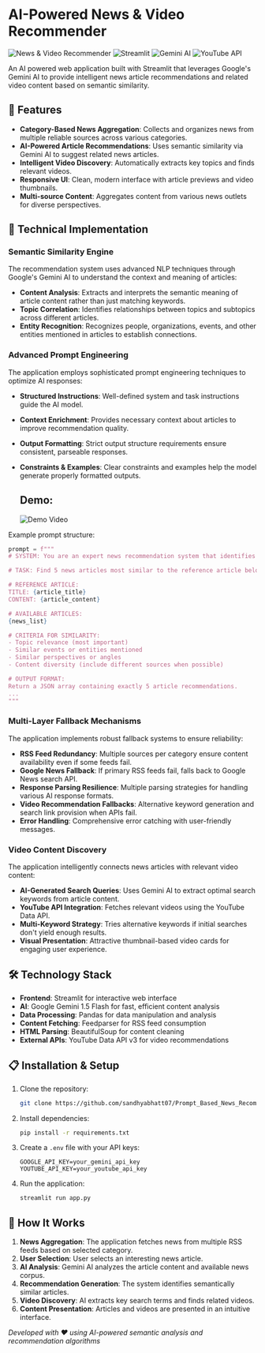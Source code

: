 # AI-Powered News & Video Recommender

![News & Video Recommender](https://img.shields.io/badge/AI-Powered-blue) ![Streamlit](https://img.shields.io/badge/Streamlit-FF4B4B?style=flat&logo=Streamlit&logoColor=white) ![Gemini AI](https://img.shields.io/badge/Google-Gemini_AI-4285F4?style=flat&logo=google&logoColor=white) ![YouTube API](https://img.shields.io/badge/YouTube-API-FF0000?style=flat&logo=youtube&logoColor=white)

An AI powered web application built with Streamlit that leverages Google's Gemini AI to provide intelligent news article recommendations and related video content based on semantic similarity.

## 🌟 Features

- **Category-Based News Aggregation**: Collects and organizes news from multiple reliable sources across various categories.
- **AI-Powered Article Recommendations**: Uses semantic similarity via Gemini AI to suggest related news articles.
- **Intelligent Video Discovery**: Automatically extracts key topics and finds relevant videos.
- **Responsive UI**: Clean, modern interface with article previews and video thumbnails.
- **Multi-source Content**: Aggregates content from various news outlets for diverse perspectives.

## 🧠 Technical Implementation

### Semantic Similarity Engine

The recommendation system uses advanced NLP techniques through Google's Gemini AI to understand the context and meaning of articles:

- **Content Analysis**: Extracts and interprets the semantic meaning of article content rather than just matching keywords.
- **Topic Correlation**: Identifies relationships between topics and subtopics across different articles.
- **Entity Recognition**: Recognizes people, organizations, events, and other entities mentioned in articles to establish connections.

### Advanced Prompt Engineering

The application employs sophisticated prompt engineering techniques to optimize AI responses:

- **Structured Instructions**: Well-defined system and task instructions guide the AI model.
- **Context Enrichment**: Provides necessary context about articles to improve recommendation quality.
- **Output Formatting**: Strict output structure requirements ensure consistent, parseable responses.
- **Constraints & Examples**: Clear constraints and examples help the model generate properly formatted outputs.

  ## Demo:
  ![Demo Video](assets/Demo3.gif)

Example prompt structure:
```python
prompt = f"""
# SYSTEM: You are an expert news recommendation system that identifies relevant articles based on semantic similarity.

# TASK: Find 5 news articles most similar to the reference article below.

# REFERENCE ARTICLE:
TITLE: {article_title}
CONTENT: {article_content}

# AVAILABLE ARTICLES:
{news_list}

# CRITERIA FOR SIMILARITY:
- Topic relevance (most important)
- Similar events or entities mentioned
- Similar perspectives or angles
- Content diversity (include different sources when possible)

# OUTPUT FORMAT:
Return a JSON array containing exactly 5 article recommendations.
...
"""
```

### Multi-Layer Fallback Mechanisms

The application implements robust fallback systems to ensure reliability:

- **RSS Feed Redundancy**: Multiple sources per category ensure content availability even if some feeds fail.
- **Google News Fallback**: If primary RSS feeds fail, falls back to Google News search API.
- **Response Parsing Resilience**: Multiple parsing strategies for handling various AI response formats.
- **Video Recommendation Fallbacks**: Alternative keyword generation and search link provision when APIs fail.
- **Error Handling**: Comprehensive error catching with user-friendly messages.

### Video Content Discovery

The application intelligently connects news articles with relevant video content:

- **AI-Generated Search Queries**: Uses Gemini AI to extract optimal search keywords from article content.
- **YouTube API Integration**: Fetches relevant videos using the YouTube Data API.
- **Multi-Keyword Strategy**: Tries alternative keywords if initial searches don't yield enough results.
- **Visual Presentation**: Attractive thumbnail-based video cards for engaging user experience.

## 🛠️ Technology Stack

- **Frontend**: Streamlit for interactive web interface
- **AI**: Google Gemini 1.5 Flash for fast, efficient content analysis
- **Data Processing**: Pandas for data manipulation and analysis
- **Content Fetching**: Feedparser for RSS feed consumption
- **HTML Parsing**: BeautifulSoup for content cleaning
- **External APIs**: YouTube Data API v3 for video recommendations

## 📋 Installation & Setup

1. Clone the repository:
   ```bash
   git clone https://github.com/sandhyabhatt07/Prompt_Based_News_Recommender.git
   ```

2. Install dependencies:
   ```bash
   pip install -r requirements.txt
   ```

3. Create a `.env` file with your API keys:
   ```
   GOOGLE_API_KEY=your_gemini_api_key
   YOUTUBE_API_KEY=your_youtube_api_key
   ```

4. Run the application:
   ```bash
   streamlit run app.py
   ```

## 🔄 How It Works

1. **News Aggregation**: The application fetches news from multiple RSS feeds based on selected category.
2. **User Selection**: User selects an interesting news article.
3. **AI Analysis**: Gemini AI analyzes the article content and available news corpus.
4. **Recommendation Generation**: The system identifies semantically similar articles.
5. **Video Discovery**: AI extracts key search terms and finds related videos.
6. **Content Presentation**: Articles and videos are presented in an intuitive interface.


*Developed with ❤️ using AI-powered semantic analysis and recommendation algorithms*
